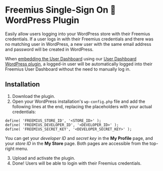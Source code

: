 # Freemius Single-Sign On 🔐 WordPress Plugin

Easily allow users logging into your WordPress store with their Freemius credentials. If a user logs in with their Freemius credentials and there was no matching user in WordPress, a new user with the same email address and password will be created in WordPress.

When [embedding the User Dashboard](https://freemius.com/help/documentation/users-account-management/users-dashboard/) using our [User Dashboard WordPress plugin](https://github.com/Freemius/freemius-users-dashboard), a logged-in user will be automatically logged into their Freemius User Dashboard without the need to manually log in.

## Installation

1. Download the plugin.
2. Open your WordPress installation's `wp-config.php` file and add the following lines at the end, replacing the placeholders with your actual credentials:

```
define( 'FREEMIUS_STORE_ID', '<STORE_ID>' );
define( 'FREEMIUS_DEVELOPER_ID', '<DEVELOPER_ID>' );
define( 'FREEMIUS_SECRET_KEY', '<DEVELOPER_SECRET_KEY>' );
```

You can get your _developer ID_ and _secret key_ in the **My Profile** page, and your _store ID_ in the **My Store** page. Both pages are accessible from the top-right menu.

3. Upload and activate the plugin.
4. Done! Users will be able to login with their Freemius credentials.
